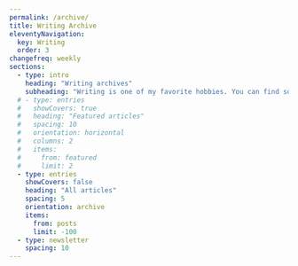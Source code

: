 ```yaml
---
permalink: /archive/
title: Writing Archive
eleventyNavigation:
  key: Writing
  order: 3
changefreq: weekly
sections:
  - type: intro
    heading: "Writing archives"
    subheading: "Writing is one of my favorite hobbies. You can find some of what I've shared online here."
  # - type: entries
  #   showCovers: true
  #   heading: "Featured articles"
  #   spacing: 10
  #   orientation: horizontal
  #   columns: 2
  #   items:
  #     from: featured
  #     limit: 2
  - type: entries
    showCovers: false
    heading: "All articles"
    spacing: 5
    orientation: archive
    items:
      from: posts
      limit: -100
  - type: newsletter
    spacing: 10
---
```

